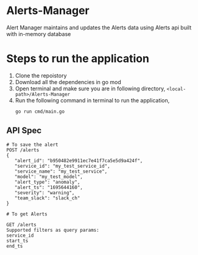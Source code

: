 # Alerts-Manager

Alert Manager maintains and updates the Alerts data using Alerts api built with in-memory database

# Steps to run the application

1. Clone the repoistory
2. Download all the dependencies in go mod
3. Open terminal and make sure you are in following directory,
    ```<local-path>/Alerts-Manager```
4. Run the following command in terminal to run the application,
    ```bash
    go run cmd/main.go
    ```

## API Spec
```
# To save the alert
POST /alerts
{
   "alert_id": "b950482e9911ec7e41f7ca5e5d9a424f",
   "service_id": "my_test_service_id",
   "service_name": "my_test_service",
   "model": "my_test_model",
   "alert_type": "anomaly",
   "alert_ts": "1695644160",
   "severity": "warning",
   "team_slack": "slack_ch"
}

# To get Alerts

GET /alerts
Supported filters as query params:
service_id
start_ts
end_ts
```